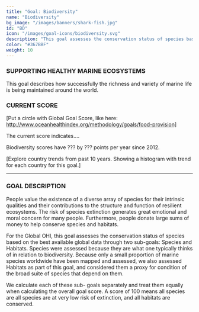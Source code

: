 ```yaml
---
title: "Goal: Biodiversity"
name: "Biodiversity"
bg_image: "/images/banners/shark-fish.jpg"
id: "BD"
icon: "/images/goal-icons/biodiversity.svg"
description: "This goal assesses the conservation status of species based on the best available global data. A score of 100 means all species are at very low risk of extinction, and all habitats are conserved."
color: "#367BBF"
weight: 10
---
```


### SUPPORTING HEALTHY MARINE ECOSYSTEMS
This goal describes how successfully the richness and variety of marine life is being maintained around the world.  

### CURRENT SCORE

[Put a circle with Global Goal Score, like here: http://www.oceanhealthindex.org/methodology/goals/food-provision]

The current score indicates....


Biodiversity scores have ??? by ??? points per year since 2012.

[Explore country trends from past 10 years. Showing a histogram with trend for each country for this goal.]


----

### GOAL DESCRIPTION

People value the existence of a diverse array of species for their intrinsic qualities and their contributions to the structure and function of resilient ecosystems. The risk of species extinction generates great emotional and moral concern for many people. Furthermore, people donate large sums of money to help conserve species and habitats.

For the Global OHI, this goal assesses the conservation status of species based on the best available global data through two sub-goals: Species and Habitats. Species were assessed because they are what one typically thinks of in relation to biodiversity. Because only a small proportion of marine species worldwide have been mapped and assessed, we also assessed Habitats as part of this goal, and considered them a proxy for condition of the broad suite of species that depend on them. 

We calculate each of these sub- goals separately and treat them equally when calculating the overall goal score. A score of 100 means all species are all species are at very low risk of extinction, and all habitats are conserved.

